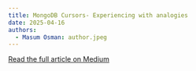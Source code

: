 ```yaml
---
title: MongoDB Cursors- Experiencing with analogies
date: 2025-04-16
authors:
  - Masum Osman: author.jpeg
---
```


[Read the full article on Medium](https://masum26.medium.com/mongodb-cursors-experiencing-with-analogies-9b84703ec960)